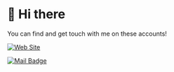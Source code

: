 # 👋 Hi there
You can find and get touch with me on these accounts!

[![Web Site](https://img.shields.io/badge/linkedin-go%20to%20website-blue?style=for-the-badge&logo=linkedin)](https://www.linkedin.com/in/erdinccurebal/)

[![Mail Badge](https://img.shields.io/badge/erdinccurebal@hotmail.com-contact%20me%20on%20mail-blue?style=for-the-badge&logo=gmail)](mailto:erdinccurebal@hotmail.com)
